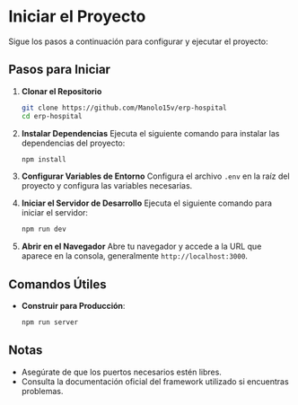 # Iniciar el Proyecto

Sigue los pasos a continuación para configurar y ejecutar el proyecto:

## Pasos para Iniciar

1. **Clonar el Repositorio**
    ```bash
    git clone https://github.com/Manolo15v/erp-hospital
    cd erp-hospital
    ```

2. **Instalar Dependencias**
    Ejecuta el siguiente comando para instalar las dependencias del proyecto:
    ```bash
    npm install
    ```

3. **Configurar Variables de Entorno**
    Configura el archivo `.env` en la raíz del proyecto y configura las variables necesarias.


4. **Iniciar el Servidor de Desarrollo**
    Ejecuta el siguiente comando para iniciar el servidor:
    ```bash
    npm run dev
    ```

5. **Abrir en el Navegador**
    Abre tu navegador y accede a la URL que aparece en la consola, generalmente `http://localhost:3000`.

## Comandos Útiles
- **Construir para Producción**:
  ```bash
  npm run server
  ```

## Notas
- Asegúrate de que los puertos necesarios estén libres.
- Consulta la documentación oficial del framework utilizado si encuentras problemas.
